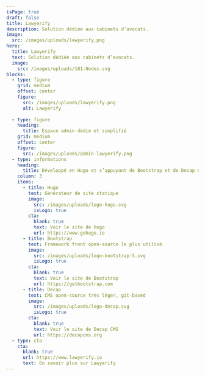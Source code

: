 ```yaml
---
isPage: true
draft: false
title: Lawyerify
description: Solution dédiée aux cabinets d’avocats.
image:
  src: /images/uploads/lawyerify.png
hero:
  title: Lawyerify
  text: Solution dédiée aux cabinets d’avocats.
  image:
    src: /images/uploads/181.Nodes.svg
blocks:
  - type: figure
    grid: medium
    offset: center
    figure:
      src: /images/uploads/lawyerify.png
      alt: Lawyerify
  
  - type: figure
    heading: 
      title: Espace admin dédié et simplifié
    grid: medium
    offset: center
    figure:
      src: /images/uploads/admin-lawyerify.png
  - type: informations
    heading:
      title: Développé en Hugo et s’appuyant de Bootstrap et de Decap CMS
    column: 3
    items: 
      - title: Hugo
        text: Générateur de site statique
        image:
          src: /images/uploads/logo-hugo.svg
          isLogo: true
        cta:
          blank: true
          text: Voir le site de Hugo
          url: https://www.gohugo.io
      - title: Bootstrap 
        text: Framework front open-source le plus utilisé
        image:
          src: /images/uploads/logo-bootstrap-5.svg
          isLogo: true
        cta:
          blank: true
          text: Voir le site de Bootstrap
          url: https://getbootstrap.com
      - title: Decap
        text: CMS open-source très léger, git-based
        image:
          src: /images/uploads/logo-decap.svg
          isLogo: true
        cta:
          blank: true
          text: Voir le site de Decap CMS
          url: https://decapcms.org
  - type: cta
    cta:
      blank: true
      url: https://www.lawyerify.io
      text: En savoir plus sur Lawyerify
---
```

